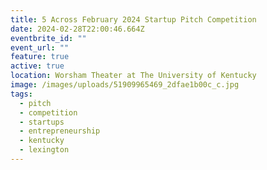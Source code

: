 ```yaml
---
title: 5 Across February 2024 Startup Pitch Competition
date: 2024-02-28T22:00:46.664Z
eventbrite_id: ""
event_url: ""
feature: true
active: true
location: Worsham Theater at The University of Kentucky
image: /images/uploads/51909965469_2dfae1b00c_c.jpg
tags:
  - pitch
  - competition
  - startups
  - entrepreneurship
  - kentucky
  - lexington
---
```

